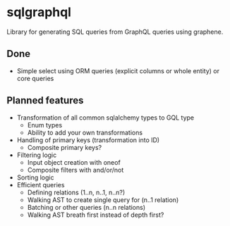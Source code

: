# sqlgraphql
Library for generating SQL queries from GraphQL queries using graphene.

## Done
- Simple select using ORM queries (explicit columns or whole entity) or core queries

## Planned features
- Transformation of all common sqlalchemy types to GQL type
  - Enum types
  - Ability to add your own transformations
- Handling of primary keys (transformation into ID)
  - Composite primary keys?
- Filtering logic
  - Input object creation with oneof
  - Composite filters with and/or/not
- Sorting logic
- Efficient queries
  - Defining relations (1..n, n..1, n..n?)
  - Walking AST to create single query for (n..1 relation)
  - Batching or other queries (n..n relations)
  - Walking AST breath first instead of depth first?
